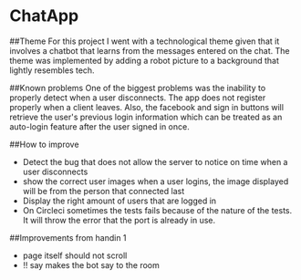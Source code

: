 # ChatApp

##Theme
For this project I went with a technological theme given that it involves a chatbot that learns from the messages entered on the chat.
The theme was implemented by adding a robot picture to a background that lightly resembles tech.

##Known problems
One of the biggest problems was the inability to properly detect when a user disconnects. The app does not register properly when a client leaves.
Also, the facebook and sign in buttons will retrieve the user's previous login information which can be treated as an auto-login feature after the user signed in once.

##How to improve
* Detect the bug that does not allow the server to notice on time when a user disconnects
* show the correct user images when a user logins, the image displayed will be from the person that connected last
* Display the right amount of users that are logged in
* On Circleci sometimes the tests fails because of the nature of the tests. It will throw the error that the port is already in use.

##Improvements from handin 1
* page itself should not scroll
* !! say <something> makes the bot say <something> to the room